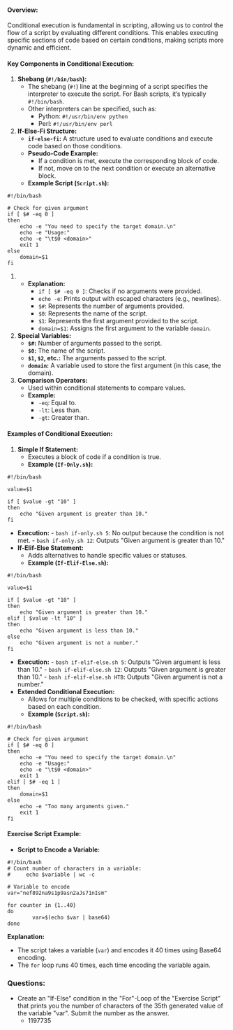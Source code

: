 #### Overview:
Conditional execution is fundamental in scripting, allowing us to control the flow of a script by evaluating different conditions. This enables executing specific sections of code based on certain conditions, making scripts more dynamic and efficient.
#### Key Components in Conditional Execution:
1. **Shebang (`#!/bin/bash`):**
    - The shebang (`#!`) line at the beginning of a script specifies the interpreter to execute the script. For Bash scripts, it’s typically `#!/bin/bash`.
    - Other interpreters can be specified, such as:
        - Python: `#!/usr/bin/env python`
        - Perl: `#!/usr/bin/env perl`
2. **If-Else-Fi Structure:**
    - **`if-else-fi`:** A structure used to evaluate conditions and execute code based on those conditions.
    - **Pseudo-Code Example:**
        - If a condition is met, execute the corresponding block of code.
        - If not, move on to the next condition or execute an alternative block.
    - **Example Script (`Script.sh`):**
```
#!/bin/bash

# Check for given argument
if [ $# -eq 0 ]
then
    echo -e "You need to specify the target domain.\n"
    echo -e "Usage:"
    echo -e "\t$0 <domain>"
    exit 1
else
    domain=$1
fi
```
1. - **Explanation:**
        - `if [ $# -eq 0 ]`: Checks if no arguments were provided.
        - `echo -e`: Prints output with escaped characters (e.g., newlines).
        - `$#`: Represents the number of arguments provided.
        - `$0`: Represents the name of the script.
        - `$1`: Represents the first argument provided to the script.
        - `domain=$1`: Assigns the first argument to the variable `domain`.
2. **Special Variables:**
    - **`$#`:** Number of arguments passed to the script.
    - **`$0`:** The name of the script.
    - **`$1`, `$2`, etc.:** The arguments passed to the script.
    - **`domain`:** A variable used to store the first argument (in this case, the domain).
3. **Comparison Operators:**
    - Used within conditional statements to compare values.
    - **Example:**
        - `-eq`: Equal to.
        - `-lt`: Less than.
        - `-gt`: Greater than.

#### Examples of Conditional Execution:
1. **Simple If Statement:**
    - Executes a block of code if a condition is true.
    - **Example (`If-Only.sh`):**
```
#!/bin/bash

value=$1

if [ $value -gt "10" ]
then
    echo "Given argument is greater than 10."
fi
```
- **Execution:**
        - `bash if-only.sh 5`: No output because the condition is not met.
        - `bash if-only.sh 12`: Outputs "Given argument is greater than 10."
- **If-Elif-Else Statement:**
    - Adds alternatives to handle specific values or statuses.
    - **Example (`If-Elif-Else.sh`):**
```
#!/bin/bash

value=$1

if [ $value -gt "10" ]
then
    echo "Given argument is greater than 10."
elif [ $value -lt "10" ]
then
    echo "Given argument is less than 10."
else
    echo "Given argument is not a number."
fi
```
- **Execution:**
        - `bash if-elif-else.sh 5`: Outputs "Given argument is less than 10."
        - `bash if-elif-else.sh 12`: Outputs "Given argument is greater than 10."
        - `bash if-elif-else.sh HTB`: Outputs "Given argument is not a number."
- **Extended Conditional Execution:**
    - Allows for multiple conditions to be checked, with specific actions based on each condition.
    - **Example (`Script.sh`):**
```
#!/bin/bash

# Check for given argument
if [ $# -eq 0 ]
then
    echo -e "You need to specify the target domain.\n"
    echo -e "Usage:"
    echo -e "\t$0 <domain>"
    exit 1
elif [ $# -eq 1 ]
then
    domain=$1
else
    echo -e "Too many arguments given."
    exit 1
fi
```
#### Exercise Script Example:
- **Script to Encode a Variable:**
```
#!/bin/bash
# Count number of characters in a variable:
#     echo $variable | wc -c

# Variable to encode
var="nef892na9s1p9asn2aJs71nIsm"

for counter in {1..40}
do
        var=$(echo $var | base64)
done
```
**Explanation:**
- The script takes a variable (`var`) and encodes it 40 times using Base64 encoding.
- The `for` loop runs 40 times, each time encoding the variable again.

### Questions:
- Create an "If-Else" condition in the "For"-Loop of the "Exercise Script" that prints you the number of characters of the 35th generated value of the variable "var". Submit the number as the answer.
	- 1197735